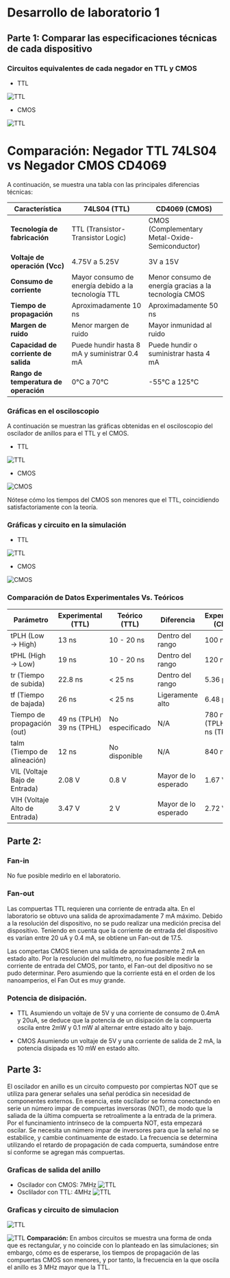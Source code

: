 # Desarrollo de laboratorio 1
## Parte 1: Comparar las especificaciones técnicas de cada dispositivo

### Circuitos equivalentes de cada negador en TTL y CMOS
 - TTL

![TTL](./TTL1.png)
 - CMOS
   
![TTL](./CMOS1.png)

# Comparación: Negador TTL 74LS04 vs Negador CMOS CD4069

A continuación, se muestra una tabla con las principales diferencias técnicas:

| Característica                         | 74LS04 (TTL)                                            | CD4069 (CMOS)                                          |
|----------------------------------------|---------------------------------------------------------|--------------------------------------------------------|
| **Tecnología de fabricación**          | TTL (Transistor-Transistor Logic)                       | CMOS (Complementary Metal-Oxide-Semiconductor)         |
| **Voltaje de operación (Vcc)**         | 4.75V a 5.25V                                           | 3V a 15V                                               |
| **Consumo de corriente**               | Mayor consumo de energía debido a la tecnología TTL     | Menor consumo de energía gracias a la tecnología CMOS  |
| **Tiempo de propagación**              | Aproximadamente 10 ns                                   | Aproximadamente 50 ns                                  |
| **Margen de ruido**                    | Menor margen de ruido                                   | Mayor inmunidad al ruido                               |
| **Capacidad de corriente de salida**   | Puede hundir hasta 8 mA y suministrar 0.4 mA              | Puede hundir o suministrar hasta 4 mA                  |
| **Rango de temperatura de operación**  | 0°C a 70°C                                              | -55°C a 125°C                                          |

### Gráficas en el osciloscopio
A continuación se muestran las gráficas obtenidas en el osciloscopio del oscilador de anillos para el TTL y el CMOS.
- TTL

![TTL](./Tiempos_TTL.png)
 - CMOS
   
![CMOS](./Tiempos_CMOS.png)

Nótese cómo los tiempos del CMOS son menores que el TTL, coincidiendo satisfactoriamente con la teoría. 
### Gráficas y circuito en la simulación
- TTL

![TTL](./TMOS3.jpg)
 - CMOS
   
![CMOS](./CMOS3.jpg)
### Comparación de Datos Experimentales Vs. Teóricos

| Parámetro                      | Experimental (TTL)  | Teórico (TTL)   | Diferencia           | Experimental (CMOS) | Teórico (CMOS)      | Diferencia         |
|--------------------------------|---------------------|-----------------|----------------------|---------------------|---------------------|--------------------|
| tPLH (Low → High)              | 13 ns              | 10 - 20 ns      | Dentro del rango     | 100 ns              | 50 - 200 ns         | Dentro del rango   |
| tPHL (High → Low)              | 19 ns              | 10 - 20 ns      | Dentro del rango     | 120 ns              | 50 - 200 ns         | Dentro del rango   |
| tr (Tiempo de subida)          | 22.8 ns            | < 25 ns         | Dentro del rango     | 5.36 µs             | 100 ns - µs         | En el rango alto   |
| tf (Tiempo de bajada)          | 26 ns              | < 25 ns         | Ligeramente alto     | 6.48 µs             | 100 ns - µs         | En el rango alto   |
| Tiempo de propagación (out)    | 49 ns (TPLH) 39 ns (TPHL) | No especificado | N/A                  | 780 ns (TPLH) 940 ns (TPHL) | No especificado | N/A                |
| talm (Tiempo de alineación)    | 12 ns              | No disponible   | N/A                  | 840 ns              | No disponible       | N/A                |
| VIL (Voltaje Bajo de Entrada)  | 2.08 V             | 0.8 V           | Mayor de lo esperado | 1.67 V              | 1/3 VDD (≈1.67 V a 5V) | Dentro del rango   |
| VIH (Voltaje Alto de Entrada)  | 3.47 V             | 2 V             | Mayor de lo esperado | 2.72 V              | 2/3 VDD (≈3.33 V a 5V) | Lig. menor         |

## Parte 2:

### Fan-in 
No fue posible medirlo en el laboratorio. 

### Fan-out
Las compuertas TTL requieren una corriente de entrada alta. En el laboratorio se obtuvo una salida de aproximadamente 7 mA máximo. Debido a la resolución del dispositivo, no se pudo realizar una medición precisa del dispositivo. Teniendo en cuenta que la corriente de entrada del dispositivo es varían entre 20 uA y 0.4 mA, se obtiene un Fan-out de 17.5.

Las compertas CMOS tienen una salida de aproximadamente 2 mA en estado alto. Por la resolución del multímetro, no fue posible medir la corriente de entrada del CMOS, por tanto, el Fan-out del dipositivo no se pudo determinar. Pero asumiendo que la corriente está en el orden de los nanoamperios, el Fan Out es muy grande. 

### Potencia de disipación. 
- TTL
Asumiendo un voltaje de 5V y una corriente de consumo de 0.4mA y 20uA, se deduce que la potencia de un disipación de la compuerta oscila entre 2mW y  0.1 mW al alternar entre estado alto y bajo.

- CMOS
Asumiendo un voltaje de 5V y una corriente de salida de 2 mA, la potencia disipada es 10 mW en estado alto.  

## Parte 3: 
El oscilador en anillo es un circuito compuesto por compiertas NOT que se utiliza para generar señales una señal peródica sin necesidad de componentes externos.
En esencia, este oscilador se forma conectando en serie un número impar de compuertas inversoras (NOT), de modo que la saliada de la última compuerta se retroalimente a la entrada de la primera. Por el funcinamiento intrínseco de la compuerta NOT, esta empezará oscilar. Se necesita un número impar de inversores para que la señal no se estabilice, y cambie continuamente de estado. La frecuencia se determina utilizando el retardo de propagación de cada compuerta, sumándose entre sí conforme se agregan más compuertas. 
### Graficas de salida del anillo
- Oscilador con CMOS: 7MHz
![TTL](./CMOS.png)
- Osclilador con TTL: 4MHz
![TTL](./TTL.png)

### Graficas y circuito de simulacion

![TTL](./CMOS.png)

![TTL](./TTL.png)
**Comparación:** En ambos circuitos se muestra una forma de onda que es rectangular, y no coincide con lo planteado en las simulaciones; sin embargo, cómo es de esperarse, los tiempos de propagación de las compuertas CMOS son menores, y por tanto, la frecuencia en la que oscila el anillo es 3 MHz mayor que la TTL. 
